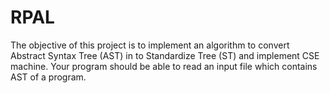 # RPAL
The objective of this project is to implement an algorithm to convert Abstract Syntax Tree (AST) in to Standardize Tree (ST) and implement CSE machine. Your program should be able to read an input file which contains AST of a program.
